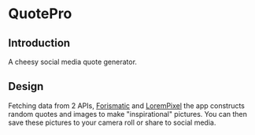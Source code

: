 # QuotePro

## Introduction
A cheesy social media quote generator.

## Design
Fetching data from 2 APIs, [Forismatic](http://forismatic.com/en/api/) and [LoremPixel](http://lorempixel.com/) the app
constructs random quotes and images to make "inspirational" pictures.  You can then save these pictures to your camera roll
or share to social media.
